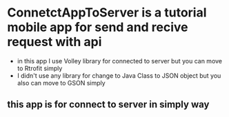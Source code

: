 # ConnetctAppToServer is a tutorial mobile app for send and recive request with api
- in this app I use Volley library for connected to server but you can move to Rtrofit simply
- I didn't use any library for change to Java Class to JSON object but you also can move to GSON simply
## this app is for connect to server in simply way
